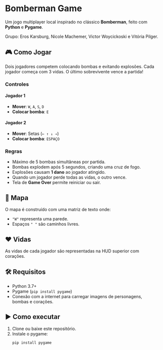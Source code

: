 # Bomberman Game

Um jogo multiplayer local inspirado no clássico **Bomberman**, feito com **Python** e **Pygame**.

Grupo: Eros Karsburg, Nicole Machemer, Victor Woycickoski e Vitória Pilger.

## 🎮 Como Jogar

Dois jogadores competem colocando bombas e evitando explosões. Cada jogador começa com 3 vidas. O último sobrevivente vence a partida!

### Controles

#### Jogador 1
- **Mover**: `W`, `A`, `S`, `D`
- **Colocar bomba**: `E`

#### Jogador 2
- **Mover**: Setas (`← ↑ ↓ →`)
- **Colocar bomba**: `ESPAÇO`

### Regras
- Máximo de 5 bombas simultâneas por partida.
- Bombas explodem após 5 segundos, criando uma cruz de fogo.
- Explosões causam **1 dano** ao jogador atingido.
- Quando um jogador perde todas as vidas, o outro vence.
- Tela de **Game Over** permite reiniciar ou sair.

## 🧱 Mapa

O mapa é construído com uma matriz de texto onde:
- `"W"` representa uma parede.
- Espaços `" "` são caminhos livres.

## ❤️ Vidas

As vidas de cada jogador são representadas na HUD superior com corações.

## 🛠 Requisitos

- Python 3.7+
- Pygame (`pip install pygame`)
- Conexão com a internet para carregar imagens de personagens, bombas e corações.

## ▶️ Como executar

1. Clone ou baixe este repositório.
2. Instale o pygame: 
    ```bash 
    pip install pygame

